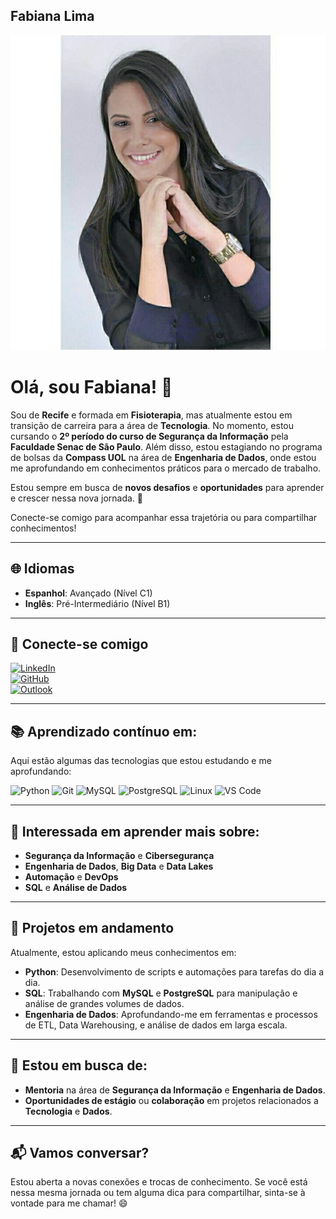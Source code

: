 ## Fabiana Lima 

![Minha Foto](https://github.com/Fabianaccblima/Fabianaccblima/blob/main/perfil.jpeg)

# Olá, sou Fabiana! 👋

Sou de **Recife** e formada em **Fisioterapia**, mas atualmente estou em transição de carreira para a área de **Tecnologia**. No momento, estou cursando o **2º período do curso de Segurança da Informação** pela **Faculdade Senac de São Paulo**. Além disso, estou estagiando no programa de bolsas da **Compass UOL** na área de **Engenharia de Dados**, onde estou me aprofundando em conhecimentos práticos para o mercado de trabalho.

Estou sempre em busca de **novos desafios** e **oportunidades** para aprender e crescer nessa nova jornada. 🚀

Conecte-se comigo para acompanhar essa trajetória ou para compartilhar conhecimentos!

---

## 🌐 Idiomas
- **Espanhol**: Avançado (Nível C1)
- **Inglês**: Pré-Intermediário (Nível B1)

---

## 🔗 Conecte-se comigo

[![LinkedIn](https://img.shields.io/badge/LinkedIn-1B1F23?style=for-the-badge&logo=linkedin&logoColor=white)](https://www.linkedin.com/in/fabianalimaciberseguranca)  
[![GitHub](https://img.shields.io/badge/GitHub-1B1F23?style=for-the-badge&logo=github&logoColor=white)](https://github.com/fabianagomes)  
[![Outlook](https://img.shields.io/badge/outlook-1B1F23?style=for-the-badge&logo=microsoft-outlook&logoColor=white)](mailto:fabiana_ccblima@hotmail.com)

---

## 📚 Aprendizado contínuo em:

Aqui estão algumas das tecnologias que estou estudando e me aprofundando:

![Python](https://img.shields.io/badge/python-1B1F23?style=for-the-badge&logo=python&logoColor=white)
![Git](https://img.shields.io/badge/GIT-1B1F23?style=for-the-badge&logo=git&logoColor=white)
![MySQL](https://img.shields.io/badge/MySQL-1B1F23?style=for-the-badge&logo=mysql&logoColor=white)
![PostgreSQL](https://img.shields.io/badge/PostgreSQL-1B1F23?style=for-the-badge&logo=postgresql&logoColor=white)
![Linux](https://img.shields.io/badge/linux-1B1F23?style=for-the-badge&logo=linux&logoColor=white)
![VS Code](https://img.shields.io/badge/VS%20Code-1B1F23?style=for-the-badge&logo=visual-studio-code&logoColor=white)

---

## 🧠 Interessada em aprender mais sobre:

- **Segurança da Informação** e **Cibersegurança**
- **Engenharia de Dados**, **Big Data** e **Data Lakes**
- **Automação** e **DevOps**
- **SQL** e **Análise de Dados**

---

## 🚀 Projetos em andamento

Atualmente, estou aplicando meus conhecimentos em:

- **Python**: Desenvolvimento de scripts e automações para tarefas do dia a dia.
- **SQL**: Trabalhando com **MySQL** e **PostgreSQL** para manipulação e análise de grandes volumes de dados.
- **Engenharia de Dados**: Aprofundando-me em ferramentas e processos de ETL, Data Warehousing, e análise de dados em larga escala.

---

## 🌱 Estou em busca de:

- **Mentoria** na área de **Segurança da Informação** e **Engenharia de Dados**.
- **Oportunidades de estágio** ou **colaboração** em projetos relacionados a **Tecnologia** e **Dados**.

---

## 📬 Vamos conversar?

Estou aberta a novas conexões e trocas de conhecimento. Se você está nessa mesma jornada ou tem alguma dica para compartilhar, sinta-se à vontade para me chamar! 😄



